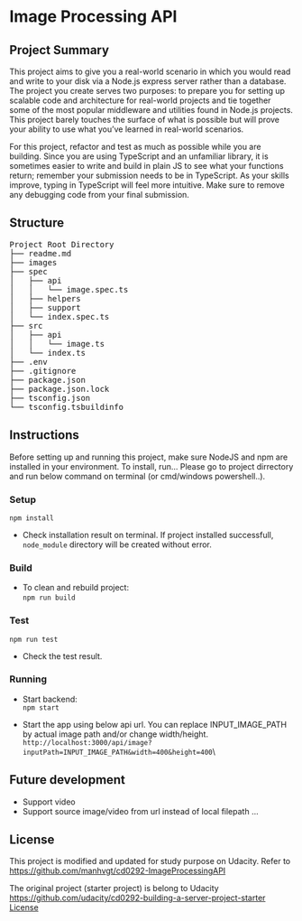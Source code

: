 # Image Processing API

## Project Summary
This project aims to give you a real-world scenario in which you would read and write to your disk via a Node.js express server rather than a database. The project you create serves two purposes: to prepare you for setting up scalable code and architecture for real-world projects and tie together some of the most popular middleware and utilities found in Node.js projects. This project barely touches the surface of what is possible but will prove your ability to use what you’ve learned in real-world scenarios.

For this project, refactor and test as much as possible while you are building. Since you are using TypeScript and an unfamiliar library, it is sometimes easier to write and build in plain JS to see what your functions return; remember your submission needs to be in TypeScript. As your skills improve, typing in TypeScript will feel more intuitive. Make sure to remove any debugging code from your final submission.

## Structure
<pre>
Project Root Directory
├── readme.md
├── images
├── spec
│   ├── api
│   │   └── image.spec.ts
│   ├── helpers
│   ├── support
│   └── index.spec.ts
├── src
│   ├── api
│   │   └── image.ts
│   └── index.ts
├── .env
├── .gitignore
├── package.json
├── package.json.lock
├── tsconfig.json
└── tsconfig.tsbuildinfo
</pre>

## Instructions
Before setting up and running this project, make sure NodeJS and npm are installed in your environment.
To install, run... Please go to project dirrectory and run below command on terminal (or cmd/windows powershell..).

### Setup
`npm install`
  - Check installation result on terminal. If project installed successfull, `node_module` directory will be created without error.

### Build
  - To clean and rebuild project:\
  `npm run build`

### Test
  `npm run test`
  - Check the test result. 

### Running 
  - Start backend:\
    `npm start`

  - Start the app using below api url. You can replace INPUT_IMAGE_PATH by actual image path and/or change width/height.\
  `http://localhost:3000/api/image?inputPath=INPUT_IMAGE_PATH&width=400&height=400`\
  
## Future development
- Support video
- Support source image/video from url instead of local filepath
...

## License
This project is modified and updated for study purpose on Udacity.
Refer to https://github.com/manhvgt/cd0292-ImageProcessingAPI

The original project (starter project) is belong to Udacity https://github.com/udacity/cd0292-building-a-server-project-starter
[License](LICENSE.txt)
